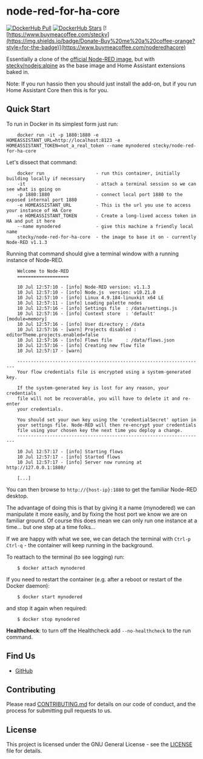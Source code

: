 # node-red-for-ha-core

[![DockerHub Pull](https://img.shields.io/docker/pulls/stecky/node-red-for-ha-core.svg)](https://hub.docker.com/r/stecky/node-red-for-ha-core/)
[![DockerHub Stars](https://img.shields.io/docker/stars/stecky/node-red-for-ha-core.svg?maxAge=2592000)](https://hub.docker.com/r/stecky/node-red-for-ha-core/)
[![https://www.buymeacoffee.com/stecky](https://img.shields.io/badge/Donate-Buy%20me%20a%20coffee-orange?style=for-the-badge)](https://www.buymeacoffee.com/noderedhacore)

Essentially a clone of the [official Node-RED image](https://github.com/node-red/node-red-docker/blob/master/docker-custom/Dockerfile.custom), but with [stecky/nodejs:alpine](https://github.com/stecky/nodejs/tree/alpine) as the base image and Home Assistant extensions baked in.

Note: If you run hassio then you should just install the add-on, but if you run Home Assistant Core then this is for you.

## Quick Start

To run in Docker in its simplest form just run:

        docker run -it -p 1880:1880 -e HOMEASSISTANT_URL=http://localhost:8123 -e HOMEASSISTANT_TOKEN=not_a_real_token --name mynodered stecky/node-red-for-ha-core

Let's dissect that command:

        docker run                   - run this container, initially building locally if necessary
        -it                          - attach a terminal session so we can see what is going on
        -p 1880:1880                 - connect local port 1880 to the exposed internal port 1880
        -e HOMEASSISTANT_URL         - This is the url you use to access your instance of HA Core
        -e HOMEASSISTANT_TOKEN       - Create a long-lived access token in HA and put it here
        --name mynodered             - give this machine a friendly local name
        stecky/node-red-for-ha-core  - the image to base it on - currently Node-RED v1.1.3


Running that command should give a terminal window with a running instance of Node-RED.

        Welcome to Node-RED
        ===================

        10 Jul 12:57:10 - [info] Node-RED version: v1.1.3
        10 Jul 12:57:10 - [info] Node.js  version: v10.21.0
        10 Jul 12:57:10 - [info] Linux 4.9.184-linuxkit x64 LE
        10 Jul 12:57:11 - [info] Loading palette nodes
        10 Jul 12:57:16 - [info] Settings file  : /data/settings.js
        10 Jul 12:57:16 - [info] Context store  : 'default' [module=memory]
        10 Jul 12:57:16 - [info] User directory : /data
        10 Jul 12:57:16 - [warn] Projects disabled : editorTheme.projects.enabled=false
        10 Jul 12:57:16 - [info] Flows file     : /data/flows.json
        10 Jul 12:57:16 - [info] Creating new flow file
        10 Jul 12:57:17 - [warn]

        ---------------------------------------------------------------------
        Your flow credentials file is encrypted using a system-generated key.

        If the system-generated key is lost for any reason, your credentials
        file will not be recoverable, you will have to delete it and re-enter
        your credentials.

        You should set your own key using the 'credentialSecret' option in
        your settings file. Node-RED will then re-encrypt your credentials
        file using your chosen key the next time you deploy a change.
        ---------------------------------------------------------------------

        10 Jul 12:57:17 - [info] Starting flows
        10 Jul 12:57:17 - [info] Started flows
        10 Jul 12:57:17 - [info] Server now running at http://127.0.0.1:1880/

        [...]

You can then browse to `http://{host-ip}:1880` to get the familiar Node-RED desktop.


The advantage of doing this is that by giving it a name (mynodered) we can manipulate it
more easily, and by fixing the host port we know we are on familiar ground.
Of course this does mean we can only run one instance at a time... but one step at a time folks...

If we are happy with what we see, we can detach the terminal with `Ctrl-p` `Ctrl-q` - the
container will keep running in the background.

To reattach to the terminal (to see logging) run:

        $ docker attach mynodered

If you need to restart the container (e.g. after a reboot or restart of the Docker daemon):

        $ docker start mynodered

and stop it again when required:

        $ docker stop mynodered

**Healthcheck**: to turn off the Healthcheck add `--no-healthcheck` to the run command.

## Find Us

* [GitHub](https://github.com/stecky/node-red-for-ha-core)

## Contributing

Please read [CONTRIBUTING.md](CONTRIBUTING.md) for details on our code of conduct, and the process for submitting pull requests to us.

## License

This project is licensed under the GNU General License - see the [LICENSE](LICENSE) file for details.

